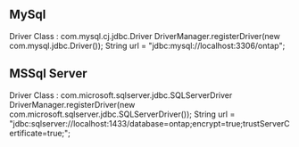 ## MySql

Driver Class : com.mysql.cj.jdbc.Driver
	DriverManager.registerDriver(new com.mysql.jdbc.Driver());
	String url = "jdbc:mysql://localhost:3306/ontap";

## MSSql Server

Driver Class : com.microsoft.sqlserver.jdbc.SQLServerDriver
	DriverManager.registerDriver(new com.microsoft.sqlserver.jdbc.SQLServerDriver());
	String url = "jdbc:sqlserver://localhost:1433/database=ontap;encrypt=true;trustServerCertificate=true;";